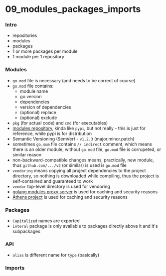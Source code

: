# 09_modules_packages_imports

### Intro
* repositories
* modules
* packages
* 1 or more packages per module
* 1 module per 1 repository

### Modules
* `go.mod` file is necessary (and needs to be correct of course)
* `go.mod` file contains:
    - module name
    - go version
    - dependencies
    - version of dependencies
    - (optional) replace 
    - (optional) exclude
* `pkg` (for actual code) and `cmd` (for executables)
* [modules repository](https://pkg.go.dev/), kinda like `pypi`, but not really - this is just for reference, while pypi is for distribution
* Semantic Versioning (SemVer) - `v1.2.3` (major.minor.patch)
* sometimes `go.sum` file contains `// indirect` comment, which means there is an older module, without `go.mod` file, `go.mod` file is corrupeted, or similar reason
* non-backward-compatible changes means, practically, new module, thus `github.com/.../v2` (or similar) is used is `go.mod` file
* `vendoring` means copying all project dependencies to the project directory, so nothing is downloaded while compiling, thus the project is self-contained and guaranteed to work
* `vendor` top-level directory is used for vendoring
* [golang modules proxy server](https://proxy.golang.org/) is used for caching and security reasons
* [Athens project](https://docs.gomods.io/) is used for caching and security reasons

### Packages
* `Capitalized` names are exported
* `interal` package is only available to packages directly above it and it's subpackages

### API
* `alias` is different name for `type` (basically)

### Imports
